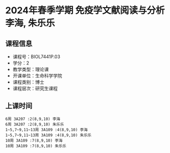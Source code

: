 # 2024年春季学期 免疫学文献阅读与分析 李海, 朱乐乐






## 课程信息

- 课程号：BIOL7441P.03
- 学分：2
- 教学类型：理论课
- 开课单位：生命科学学院
- 课程类别：博士
- 课程层次：研究生课程

## 上课时间

```
6周 3A207 :2(8,9,10) 李海
6周 3A207 :2(8,9,10) 朱乐乐
1~5,7~9,11~13周 3A109 :4(8,9,10) 李海
1~5,7~9,11~13周 3A109 :4(8,9,10) 朱乐乐
10周 3A109 :7(8,9,10) 李海
10周 3A109 :7(8,9,10) 朱乐乐
```


